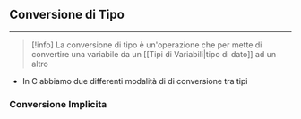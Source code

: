 ## Conversione di Tipo
---
>[!info] 
>La conversione di tipo è un'operazione che per mette di convertire una variabile da un [[Tipi di Variabili|tipo di dato]] ad un altro

- In C abbiamo due differenti modalità di di conversione tra tipi

### Conversione Implicita
